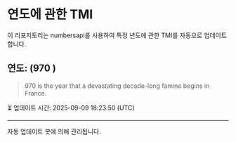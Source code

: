 
# 연도에 관한 TMI

이 리포지토리는 numbersapi를 사용하여 특정 년도에 관한 TMI를 자동으로 업데이트합니다.

## 연도: (970 )
> 970 is the year that a devastating decade-long famine begins in France.

⏳ 업데이트 시간: 2025-09-09 18:23:50 (UTC)

---
자동 업데이트 봇에 의해 관리됩니다.
